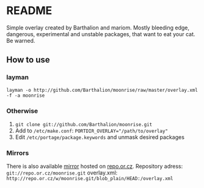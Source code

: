 # README

Simple overlay created by Barthalion and mariom. Mostly bleeding edge, dangerous, experimental and unstable packages, that want to eat your cat. Be warned.

## How to use
### layman
    layman -o http://github.com/Barthalion/moonrise/raw/master/overlay.xml -f -a moonrise 

### Otherwise
1. ``git clone git://github.com/Barthalion/moonrise.git``
2. Add to ``/etc/make.conf``:
``PORTDIR_OVERLAY="/path/to/overlay"``
3. Edit ``/etc/portage/package.keywords`` and unmask desired packages

### Mirrors
There is also available [mirror](http://repo.or.cz/w/moonrise.git) hosted on [repo.or.cz](http://repo.or.cz/).
Repository adress: ``git://repo.or.cz/moonrise.git``
overlay.xml: ``http://repo.or.cz/w/moonrise.git/blob_plain/HEAD:/overlay.xml``

